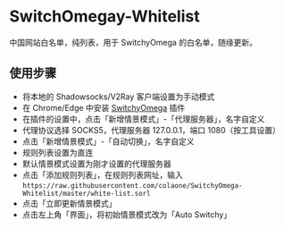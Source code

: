 # SwitchOmegay-Whitelist
中国网站白名单，纯列表，用于 SwitchyOmega 的白名单，随缘更新。

## 使用步骤
* 将本地的 Shadowsocks/V2Ray 客户端设置为手动模式
* 在 Chrome/Edge 中安装 [SwitchyOmega](https://chrome.google.com/webstore/detail/proxy-switchyomega/padekgcemlokbadohgkifijomclgjgif) 插件
* 在插件的设置中，点击「新增情景模式」-「代理服务器」，名字自定义
* 代理协议选择 SOCKS5，代理服务器 127.0.0.1，端口 1080（按工具设置）
* 点击「新增情景模式」-「自动切换」，名字自定义
* 规则列表设置为直连
* 默认情景模式设置为刚才设置的代理服务器
* 点击「添加规则列表」，在规则列表网址，输入
``
https://raw.githubusercontent.com/colaone/SwitchyOmega-Whitelist/master/white-list.sorl
``
* 点击「立即更新情景模式」
* 点击左上角「界面」，将初始情景模式改为「Auto Switchy」

